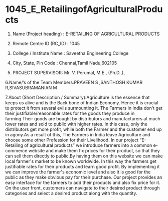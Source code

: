 # 1045_E_RetailingofAgriculturalProducts
1. Name (Project heading) : E-RETAILING OF AGRICULTURAL PRODUCTS

2. Remote Centre ID (RC_ID) : 1045

3. College / Institute Name : Saveetha Engineering College

4. City, State, Pin Code : Chennai,Tamil Nadu,602105

5. PROJECT SUPERVISOR:  Mr. V. Perumal, M.E., (Ph.D.,),                                                                                                         

6.Name/’s of the Team Members:PRAVEEN S ,SANTHOSH KUMAR R,SIVASUBRAMANIAN M	

7.About (Short Description / Summary):Agriculture is the essence that keeps us alive and is the Back bone of Indian Economy. Hence it is crucial to protect it from several evils surmounting it. The Farmers in India don't get their justifiable/reasonable rates for the goods they produce in farming.Their goods are bought by distributors and manufacturers at much lower rates and sold to public with higher rates. In this case, only the distributors get more profit, while both the Farmer and the customer end up in agony.As a result of this, The Farmers in India leave Agriculture and choose some other Profession for their Livelihood.  In our project “E-Retailing of agricultural products” we introduce farmers into a common e-commerce website and make them fix prices for their product, so that they can sell them directly to public.By having them on this website we can make local farmer's market to be known worldwide. In this way the farmers get justifiable rates for their products and learn good profit. By implementing it we can improve the farmer's economic level and also it is good for the public as they make obvious pay for their purchase. Our project provides an easy interface for the farmers to add their products and also fix price for it. On the user front, customers can navigate to their desired product through categories and select a desired product along with the quantity.  









